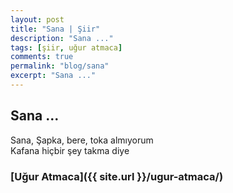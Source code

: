 ```yaml
---
layout: post
title: "Sana | Şiir"
description: "Sana ..."
tags: [şiir, uğur atmaca]
comments: true
permalink: "blog/sana"
excerpt: "Sana ..."
---
```


## Sana ...
Sana,
Şapka, bere, toka almıyorum  
Kafana hiçbir şey takma diye

### [Uğur Atmaca]({{ site.url }}/ugur-atmaca/)